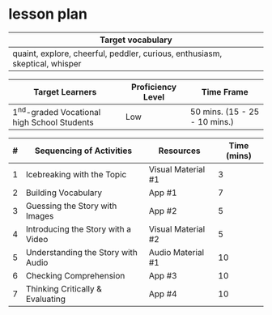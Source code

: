 # lesson plan
|           Target vocabulary      |  
|-----------------------------|
| quaint, explore, cheerful, peddler, curious, enthusiasm, skeptical, whisper |


|             Target Learners            |     Proficiency Level   |              Time Frame             |
|------------------------------|-----------------------------------|-------------------------------------|
|   1<sup>nd</sup>-graded Vocational high School Students     |         Low          |   50 mins.   (15 - 25 - 10 mins.)   |


| #  | Sequencing of Activities            | Resources           | Time (mins) |
|----|-------------------------------------|---------------------|-------------|
| 1  | Icebreaking with the Topic         | Visual Material #1  | 3           |
| 2  | Building Vocabulary                | App #1              | 7           |
| 3  | Guessing the Story with Images     | App #2              | 5           |
| 4  | Introducing the Story with a Video | Visual Material #2  | 5           |
| 5  | Understanding the Story with Audio | Audio Material #1   | 10          |
| 6  | Checking Comprehension             | App #3              | 10          |
| 7  | Thinking Critically & Evaluating   | App #4              | 10          |


